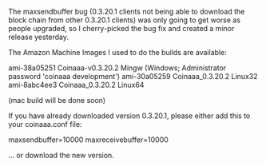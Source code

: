 The maxsendbuffer bug (0.3.20.1 clients not being able to download the block chain from other 0.3.20.1 clients) was only going to get
worse as people upgraded, so I cherry-picked the bug fix and created a minor release yesterday.

The Amazon Machine Images I used to do the builds are available:

  ami-38a05251   Coinaaa-v0.3.20.2 Mingw    (Windows; Administrator password 'coinaaa development')
  ami-30a05259   Coinaaa_0.3.20.2 Linux32
  ami-8abc4ee3   Coinaaa_0.3.20.2 Linux64

(mac build will be done soon)

If you have already downloaded version 0.3.20.1, please either add this to your coinaaa.conf file:

  maxsendbuffer=10000
  maxreceivebuffer=10000

... or download the new version.

